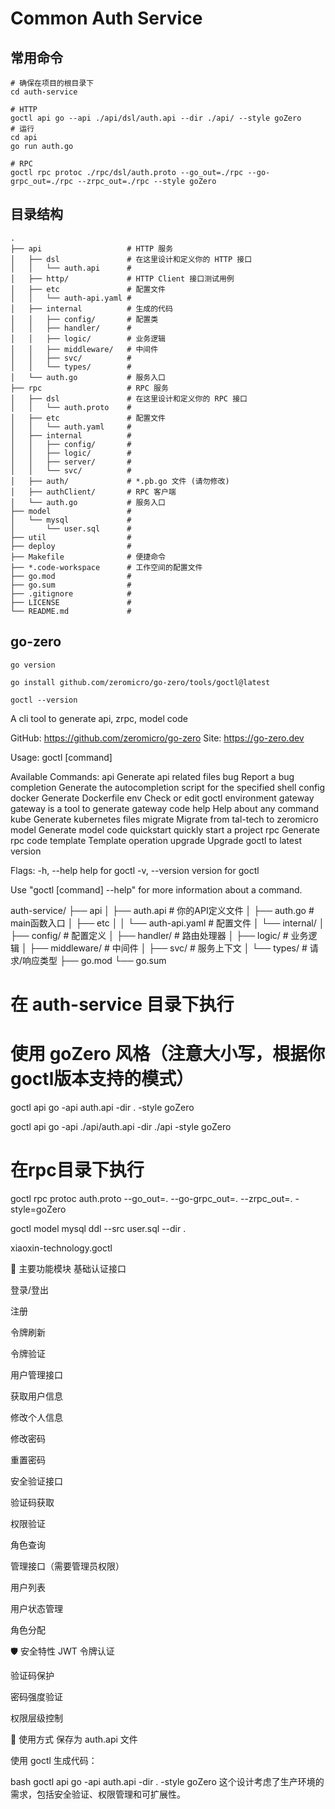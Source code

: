# Common Auth Service

## 常用命令

```shell
# 确保在项目的根目录下
cd auth-service

# HTTP
goctl api go --api ./api/dsl/auth.api --dir ./api/ --style goZero
# 运行
cd api
go run auth.go

# RPC
goctl rpc protoc ./rpc/dsl/auth.proto --go_out=./rpc --go-grpc_out=./rpc --zrpc_out=./rpc --style goZero
```

## 目录结构

```plaintext
.
├── api                   # HTTP 服务
│   ├── dsl               # 在这里设计和定义你的 HTTP 接口
│   │   └── auth.api      #
│   ├── http/             # HTTP Client 接口测试用例
│   ├── etc               # 配置文件
│   │   └── auth-api.yaml #
│   ├── internal          # 生成的代码
│   │   ├── config/       # 配置类
│   │   ├── handler/      #
│   │   ├── logic/        # 业务逻辑
│   │   ├── middleware/   # 中间件
│   │   ├── svc/          #
│   │   └── types/        #
│   └── auth.go           # 服务入口
├── rpc                   # RPC 服务
│   ├── dsl               # 在这里设计和定义你的 RPC 接口
│   │   └── auth.proto    #
│   ├── etc               # 配置文件
│   │   └── auth.yaml     #
│   ├── internal          #
│   │   ├── config/       #
│   │   ├── logic/        #
│   │   ├── server/       #
│   │   └── svc/          #
│   ├── auth/             # *.pb.go 文件 (请勿修改)
│   ├── authClient/       # RPC 客户端
│   └── auth.go           # 服务入口
├── model                 #
│   └── mysql             #
│       └── user.sql      #
├── util                  #
├── deploy                #
├── Makefile              # 便捷命令
├── *.code-workspace      # 工作空间的配置文件
├── go.mod                #
├── go.sum                #
├── .gitignore            #
├── LICENSE               #
└── README.md             #
```





## go-zero

```
go version

go install github.com/zeromicro/go-zero/tools/goctl@latest

goctl --version
```



A cli tool to generate api, zrpc, model code

GitHub: https://github.com/zeromicro/go-zero
Site:   https://go-zero.dev

Usage:
  goctl [command]

Available Commands:
  api               Generate api related files
  bug               Report a bug
  completion        Generate the autocompletion script for the specified shell
  config            
  docker            Generate Dockerfile
  env               Check or edit goctl environment
  gateway           gateway is a tool to generate gateway code
  help              Help about any command
  kube              Generate kubernetes files
  migrate           Migrate from tal-tech to zeromicro
  model             Generate model code
  quickstart        quickly start a project
  rpc               Generate rpc code
  template          Template operation
  upgrade           Upgrade goctl to latest version

Flags:
  -h, --help      help for goctl
  -v, --version   version for goctl


Use "goctl [command] --help" for more information about a command.


auth-service/
├── api
│   ├── auth.api          # 你的API定义文件
│   ├── auth.go           # main函数入口
│   ├── etc
│   │   └── auth-api.yaml # 配置文件
│   └── internal/
│       ├── config/       # 配置定义
│       ├── handler/      # 路由处理器
│       ├── logic/        # 业务逻辑
│       ├── middleware/   # 中间件
│       ├── svc/          # 服务上下文
│       └── types/        # 请求/响应类型
├── go.mod
└── go.sum

# 在 auth-service 目录下执行
# 使用 goZero 风格（注意大小写，根据你goctl版本支持的模式）
goctl api go -api auth.api -dir . -style goZero

goctl api go -api ./api/auth.api -dir ./api -style goZero

# 在rpc目录下执行
goctl rpc protoc auth.proto --go_out=. --go-grpc_out=. --zrpc_out=. -style=goZero

goctl model mysql ddl --src user.sql --dir .

xiaoxin-technology.goctl

🔐 主要功能模块
基础认证接口

登录/登出

注册

令牌刷新

令牌验证

用户管理接口

获取用户信息

修改个人信息

修改密码

重置密码

安全验证接口

验证码获取

权限验证

角色查询

管理接口（需要管理员权限）

用户列表

用户状态管理

角色分配

🛡️ 安全特性
JWT 令牌认证

验证码保护

密码强度验证

权限层级控制

🚀 使用方式
保存为 auth.api 文件

使用 goctl 生成代码：

bash
goctl api go -api auth.api -dir . -style goZero
这个设计考虑了生产环境的需求，包括安全验证、权限管理和可扩展性。
